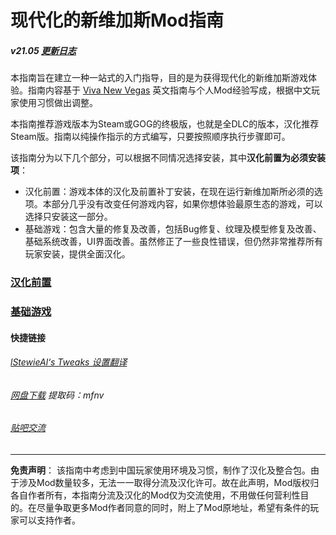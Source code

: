 <h1 >现代化的新维加斯Mod指南</h1>
<h5 >v21.05 <a href='https://github.com/feelbetterhua/nvguideline_cn/blob/master/changelog.md' title='更新日志'>更新日志</a></h5>
<p>本指南旨在建立一种一站式的入门指导，目的是为获得现代化的新维加斯游戏体验。指南内容基于 <a href='[Viva New Vegas](https://vivanewvegas.github.io/)' title='Viva New Vegas'>Viva New Vegas</a> 英文指南与个人Mod经验写成，根据中文玩家使用习惯做出调整。</p>
<p>本指南推荐游戏版本为Steam或GOG的终极版，也就是全DLC的版本，汉化推荐Steam版。指南以纯操作指示的方式编写，只要按照顺序执行步骤即可。</p>
<p>该指南分为以下几个部分，可以根据不同情况选择安装，其中<strong>汉化前置为必须安装项</strong>：</p>
<ul>
<li>汉化前置：游戏本体的汉化及前置补丁安装，在现在运行新维加斯所必须的选项。本部分几乎没有改变任何游戏内容，如果你想体验最原生态的游戏，可以选择只安装这一部分。</li>
<li>基础游戏：包含大量的修复及改善，包括Bug修复、纹理及模型修复及改善、基础系统改善，UI界面改善。虽然修正了一些良性错误，但仍然非常推荐所有玩家安装，提供全面汉化。</li>

</ul>
<h3 ><a href='https://github.com/feelbetterhua/nvguideline_cn/blob/master/md/utilities.md' title='汉化前置'>汉化前置</a></h3>
<h3 ><a href='https://github.com/feelbetterhua/nvguideline_cn/blob/master/md/Base%20Game.md' title='基础游戏'>基础游戏</a></h3>
<h4 >快捷链接</h4>
<h6 ><a href='https://github.com/feelbetterhua/nvguideline_cn/blob/master/md/nvse_stewie_tweaks.ini' title='设置翻译'>lStewieAl‘s Tweaks 设置翻译</a></h6>
<h6 ><a href='https://pan.baidu.com/s/1i64f52Zz490LBYWzsI8KdA' title='资源地址'>网盘下载</a> 提取码：mfnv</h6>
<h6 ><a href='https://tieba.baidu.com/p/6204813459' title='帖子地址'>贴吧交流</a></h6>
<hr />
<p><strong>免责声明</strong>： 该指南中考虑到中国玩家使用环境及习惯，制作了汉化及整合包。由于涉及Mod数量较多，无法一一取得分流及汉化许可。故在此声明，Mod版权归各自作者所有，本指南分流及汉化的Mod仅为交流使用，不用做任何营利性目的。在尽量争取更多Mod作者同意的同时，附上了Mod原地址，希望有条件的玩家可以支持作者。</p>
